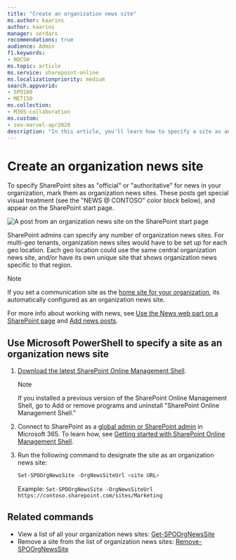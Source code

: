 ```yaml
---
title: "Create an organization news site"
ms.author: kaarins
author: kaarins
manager: serdars
recommendations: true
audience: Admin
f1.keywords:
- NOCSH
ms.topic: article
ms.service: sharepoint-online
ms.localizationpriority: medium
search.appverid:
- SPO160
- MET150
ms.collection:  
- M365-collaboration
ms.custom:
- seo-marvel-apr2020
description: "In this article, you'll learn how to specify a site as an official or authoritative organization news site."
---
```


# Create an organization news site

To specify SharePoint sites as "official" or "authoritative" for news in your organization, mark them as organization news sites. These posts get special visual treatment (see the "NEWS @ CONTOSO" color block below), and appear on the SharePoint start page. 

![A post from an organization news site on the SharePoint start page](media/c9335bc4-6be2-41e8-bd53-bf32a946d179.png)

SharePoint admins can specify any number of organization news sites. For multi-geo tenants, organization news sites would have to be set up for each geo location. Each geo location could use the same central organization news site, and/or have its own unique site that shows organization news specific to that region.

> [!NOTE]
> If you set a communication site as the [home site for your organization](home-site-plan.md), its automatically configured as an organization news site.

For more info about working with news, see [Use the News web part on a SharePoint page](https://support.office.com/article/C2DCEE50-F5D7-434B-8CB9-A7FEEFD9F165) and [Add news posts](https://support.office.com/article/495f8f1a-3bef-4045-b33a-55e5abe7aed7). 

## Use Microsoft PowerShell to specify a site as an organization news site
  
1. [Download the latest SharePoint Online Management Shell](https://go.microsoft.com/fwlink/p/?LinkId=255251).

    > [!NOTE]
    > If you installed a previous version of the SharePoint Online Management Shell, go to Add or remove programs and uninstall "SharePoint Online Management Shell." 

2. Connect to SharePoint as a [global admin or SharePoint admin](./sharepoint-admin-role.md) in Microsoft 365. To learn how, see [Getting started with SharePoint Online Management Shell](/powershell/sharepoint/sharepoint-online/connect-sharepoint-online).
    
3. Run the following command to designate the site as an organization news site:
  
    ```PowerShell
    Set-SPOOrgNewsSite -OrgNewsSiteUrl <site URL> 
    ```

    Example: `Set-SPOOrgNewsSite -OrgNewsSiteUrl https://contoso.sharepoint.com/sites/Marketing`

## Related commands 

- View a list of all your organization news sites: [Get-SPOOrgNewsSite](/powershell/module/sharepoint-online/get-spoorgnewssite) 
- Remove a site from the list of organization news sites: [Remove-SPOOrgNewsSite](/powershell/module/sharepoint-online/remove-spoorgnewssite)